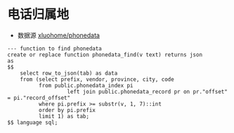 # 电话归属地

- 数据源 [xluohome/phonedata](https://github.com/xluohome/phonedata)

```postgresql
--- function to find phonedata
create or replace function phonedata_find(v text) returns json
as
$$
    select row_to_json(tab) as data
    from (select prefix, vendor, province, city, code
          from public.phonedata_index pi
                   left join public.phonedata_record pr on pr."offset" = pi."record_offset"
          where pi.prefix >= substr(v, 1, 7)::int
          order by pi.prefix
          limit 1) as tab;
$$ language sql;
```

